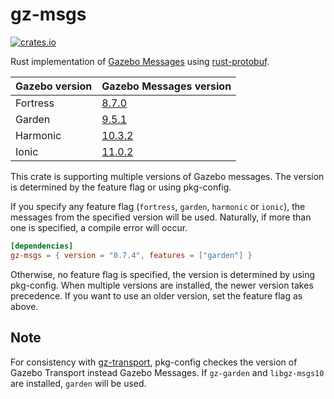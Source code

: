 # gz-msgs

[![crates.io](https://img.shields.io/crates/v/gz-msgs.svg)](https://crates.io/crates/gz-msgs)

Rust implementation of [Gazebo Messages](https://github.com/gazebosim/gz-msgs) using [rust-protobuf](https://crates.io/crates/protobuf).

| Gazebo version | Gazebo Messages version                                                 |
| -------------- | ----------------------------------------------------------------------- |
| Fortress       | [8.7.0](https://github.com/gazebosim/gz-msgs/tree/ignition-msgs8_8.7.0) |
| Garden         | [9.5.1](https://github.com/gazebosim/gz-msgs/tree/gz-msgs9_9.5.1)       |
| Harmonic       | [10.3.2](https://github.com/gazebosim/gz-msgs/tree/gz-msgs10_10.3.2)    |
| Ionic          | [11.0.2](https://github.com/gazebosim/gz-msgs/tree/gz-msgs11_11.0.2)    |

This crate is supporting multiple versions of Gazebo messages. The version is determined by the feature flag or using pkg-config.

If you specify any feature flag (`fortress`, `garden`, `harmonic` or `ionic`), the messages from the specified version will be used. Naturally, if more than one is specified, a compile error will occur.

```toml
[dependencies]
gz-msgs = { version = "0.7.4", features = ["garden"] }
```

Otherwise, no feature flag is specified, the version is determined by using pkg-config. When multiple versions are installed, the newer version takes precedence. If you want to use an older version, set the feature flag as above.

## Note

For consistency with [gz-transport](https://docs.rs/gz-transport/latest/gz_transport/), pkg-config checkes the version of Gazebo Transport instead Gazebo Messages. If `gz-garden` and `libgz-msgs10` are installed, `garden` will be used.
